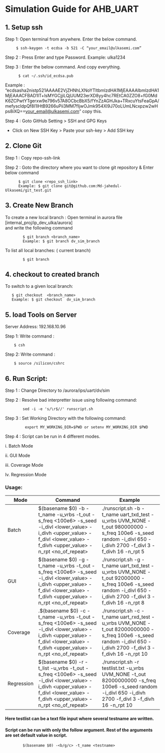 # Simulation Guide for AHB_UART


## 1. Setup ssh

 Step 1: Open terminal from anywhere. Enter the below command.
  
         $ ssh-keygen -t ecdsa -b 521 -C “your_email@ulkasemi.com”
          
 Step 2 :  Press Enter and type Password. 
           Example: ulka1234
           
 Step 3 : Enter the below command. And copy everything.
 
          $ cat ~/.ssh/id_ecdsa.pub
    
Example : 
“ecdsasha2nistp521AAAAE2VjZHNhLXNoYTItbmlzdHA1MjEAAAAIbmlzdHA1MjEAAACFBAD1lT+lsMYGCjjiLQjUUM23erXD8yy4hc7REtCA0ZZO8+fG0MdK6ZCPwtYTgerxw9e796v57A8OCbcBbX5/fYnZzAGHJka+TRxcuYtsFeaGpA/mefyscldpQf8I1lHtB9266uPii3MM7fIjwOJmk954XI9J70oLUmLNcxpzw2wHps8iXQ==your_email@ulkasemi.com”  copy this.

Step 4 : Goto GitHub Setting > SSH and GPG Keys 

+ Click on New  SSH Key > Paste your ssh-key > Add SSH key

## 2. Clone Git

Step 1 : Copy repo-ssh-link 

Step 2 :  Goto the directory where you want to clone git repository & Enter below command

          $ git clone <repo_ssh_link>          
          Example: $ git clone git@github.com:Md-jahedul-Ulkasemi/git_test.git


## 3. Create New Branch

To create a new local branch : Open terminal in aurora file [internal_proj/ip_dev_ulka/aurora]                                                   
and write the following command
      
            $ git branch <branch_name>
            Example: $ git branch dv_sim_branch
     
To list all local branches: ( current branch)
      
            $ git branch

## 4. checkout to created branch

To switch to a given local branch:
     
       $ git checkout  <branch_name>
       Example: $ git checkout  dv_sim_branch
     
## 5. load Tools on Server

 Server Address: 192.168.10.96
 
 Step 1: Write command : 
 
        $ csh 
 
 Step 2: Write command : 
 
        $ source /silicon/cshrc
 
## 6. Run Script: 

Step 1 : Change Directory to /aurora/ips/uart/dv/sim

Step 2 : Resolve bad interpretter issue using following command:

            sed -i -e 's/\r$//' runscript.sh
            
Step 3 : Set Working Directory with the following command:

             export MY_WORKING_DIR=$PWD or setenv MY_WORKING_DIR $PWD
             
Step 4 : Script can be run in 4 different modes. 

 i.  Batch Mode
 
 ii. GUI Mode
 
 iii. Coverage Mode
 
 Iv. Regression Mode
 
### Usage:

| Mode       |          Command                               | Example | 
|------------|------------------------------------------------|---------|
| Batch      | $(basename $0) -b -t_name <testname> -u_vrbs <verbosity> -t_out <timeout> -s_freq <100e6> -s_seed <seed> -i_divl <lower_value> -i_divh <upper_value> -f_divl <lower_value> -f_divh <upper_value> -n_rpt <no_of_repeat> | ./runscript.sh -b -t_name uart_txd_test -u_vrbs UVM_NONE -t_out 980000000 -s_freq 100e6 -s_seed random -i_divl 650 -i_divh 2700 -f_divl 3 -f_divh 16 -n_rpt 5 |
| GUI        | $(basename $0) -g -t_name <testname> -u_vrbs <verbosity> -t_out <timeout> -s_freq <100e6> -s_seed <seed> -i_divl <lower_value> -i_divh <upper_value> -f_divl <lower_value> -f_divh <upper_value> -n_rpt <no_of_repeat> | ./runscript.sh -g -t_name uart_txd_test -u_vrbs UVM_NONE -t_out 92000000 -s_freq 100e6 -s_seed random -i_divl 650 -i_divh 2700 -f_divl 3 -f_divh 16 -n_rpt 8 |
| Coverage   | .$(basename $0) -c -t_name <testname> -u_vrbs <verbosity> -t_out <timeout> -s_freq <100e6> -s_seed <seed> -i_divl <lower_value> -i_divh <upper_value> -f_divl <lower_value> -f_divh <upper_value> -n_rpt <no_of_repeat> | ./runscript.sh -c -t_name uart_rxd_test -u_vrbs UVM_NONE -t_out 82000000000 -s_freq 100e6 -s_seed random -i_divl 650 -i_divh 2700 -f_divl 3 -f_divh 16 -n_rpt 10 |
| Regression | $(basename $0) -r -t_list <testlist> -u_vrbs <verbosity> -t_out <timeout> -s_freq <100e6> -s_seed <seed> -i_divl <lower_value> -i_divh <upper_value> -f_divl <lower_value> -f_divh <upper_value> -n_rpt <no_of_repeat> |  ./runscript.sh -r testlist.txt -u_vrbs UVM_NONE -t_out 82000000000 -s_freq 100e6 -s_seed random -i_divl 650 -i_divh 2700 -f_divl 3 -f_divh 16 -n_rpt 10 |
    
#### Here testlist can be a text file input where several testname are written. 

#### Script can be run with only the follow argument. Rest of the arguments are set default value in script.
 
            $(basename $0) -<b/g/c> -t_name <testname>


